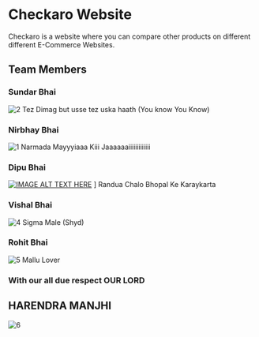# Checkaro Website 
Checkaro is a website where you can compare other products on different different E-Commerce Websites.
## Team Members
### Sundar Bhai
![2][def2]
Tez Dimag but usse tez uska haath (You know You Know)
### Nirbhay Bhai 
![1][def]
Narmada Mayyyiaaa Kiii Jaaaaaaiiiiiiiiiiiii
### Dipu Bhai
[![IMAGE ALT TEXT HERE](https://img.youtube.com/vi/IH92vUve7rA/0.jpg)](https://www.youtube.com/watch?v=IH92vUve7rA_ID_HERE)
]
Randua Chalo Bhopal Ke Karaykarta
### Vishal Bhai
![4][def4]
Sigma Male (Shyd)
### Rohit Bhai
![5][def5]
Mallu Lover
### With our all due respect OUR LORD 
## HARENDRA MANJHI
![6][def6]



[def]: https://www.samvad.in/Encyc/2022/2/7/WhatsApp-Image-2022-02-07-at-5.27.30-PM_202202071737431546_H@@IGHT_838_W@@IDTH_1280.jpeg
[def2]: https://thumbs.dreamstime.com/z/touching-himself-unrecognizable-man-watching-pornography-masturbating-online-porn-video-digital-world-sex-erotic-touching-235791187.jpg
[def4]: https://i.kym-cdn.com/photos/images/facebook/001/492/083/bb7.jpg
[def5]: https://encrypted-tbn0.gstatic.com/images?q=tbn:ANd9GcTDplCJkpwxXvWBOQ7loQVCqv6587gzqaQamp7XankpIA&usqp=CAU&ec=48600113
[def6]: https://media.licdn.com/dms/image/C4D03AQHm9QtcR2rtNA/profile-displayphoto-shrink_400_400/0/1656600296915?e=1681948800&v=beta&t=uGznhEdQdpy0HpegFQdccA7L1PIsyOhBHqAIKUgNrD0